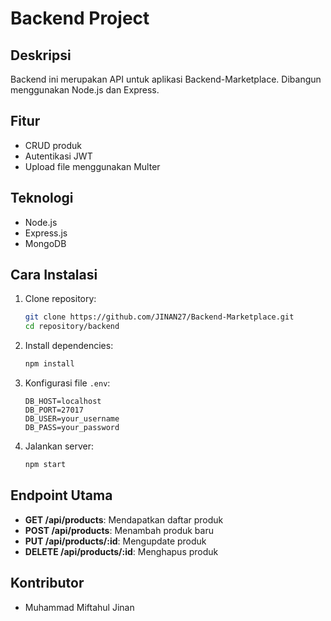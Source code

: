 # Backend Project

## Deskripsi
Backend ini merupakan API untuk aplikasi Backend-Marketplace. Dibangun menggunakan Node.js dan Express.

## Fitur
- CRUD produk
- Autentikasi JWT
- Upload file menggunakan Multer

## Teknologi
- Node.js
- Express.js
- MongoDB

## Cara Instalasi
1. Clone repository:
   ```bash
   git clone https://github.com/JINAN27/Backend-Marketplace.git
   cd repository/backend
   ```
2. Install dependencies:
   ```bash
   npm install
   ```
3. Konfigurasi file `.env`:
   ```env
   DB_HOST=localhost
   DB_PORT=27017
   DB_USER=your_username
   DB_PASS=your_password
   ```
4. Jalankan server:
   ```bash
   npm start
   ```

## Endpoint Utama
- **GET /api/products**: Mendapatkan daftar produk
- **POST /api/products**: Menambah produk baru
- **PUT /api/products/:id**: Mengupdate produk
- **DELETE /api/products/:id**: Menghapus produk

## Kontributor
- Muhammad Miftahul Jinan

